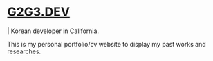 # [G2G3.DEV](https://g2g3.dev)

| Korean developer in California.

This is my personal portfolio/cv website to display my past works and researches.

